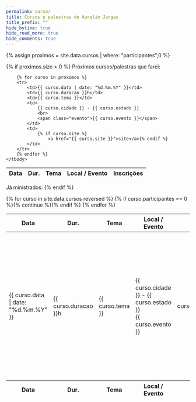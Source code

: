 ```yaml
---
permalink: curso/
title: Cursos e palestras de Aurelio Jargas
title_prefix: ""
hide_byline: true
hide_read_more: true
hide_comments: true
---
```


<style>
    #article-body table {
        width: 100%;
    }
    #article-body th {
        text-align: left;
    }
    #article-body td {
        padding-top: 8px;
        padding-bottom: 8px;
    }
    #article-body .evento {
        color: orange;
        font-style: italic;
    }
</style>


{% assign proximos = site.data.cursos | where: "participantes",0 %}

{% if proximos.size > 0 %}
Próximos cursos/palestras que farei:

<table id="futuros" class="compact caderno">
    <thead>
        <tr>
            <th>Data</th>
            <th>Dur.</th>
            <th>Tema</th>
            <th>Local / Evento</th>
            <th>Inscrições</th>
        </tr>
    </thead>
    <tbody>

        {% for curso in proximos %}
        <tr>
            <td>{{ curso.data | date: "%d.%m.%Y" }}</td>
            <td>{{ curso.duracao }}h</td>
            <td>{{ curso.tema }}</td>
            <td>
                {{ curso.cidade }} - {{ curso.estado }}
                <br>
                <span class="evento">{{ curso.evento }}</span>
            </td>
            <td>
                {% if curso.site %}
                    <a href="{{ curso.site }}">site</a>{% endif %}
            </td>
        </tr>
        {% endfor %}
    </tbody>
</table>

Já ministrados:
{% endif %}

<table id="ministrados" class="compact caderno">
    <thead>
        <tr>
            <th>Data</th>
            <th>Dur.</th>
            <th>Tema</th>
            <th>Local / Evento</th>
            <th>Público</th>
            <th>Info</th>
        </tr>
    </thead>
    <tfoot>
        <tr>
            <th>Data</th>
            <th>Dur.</th>
            <th>Tema</th>
            <th>Local / Evento</th>
            <th>Público</th>
            <th>Info</th>
        </tr>
    </tfoot>
    <tbody>
        {% for curso in site.data.cursos reversed %}
        {% if curso.participantes == 0 %}{% continue %}{% endif %}
        <tr>
            <td>{{ curso.data | date: "%d.%m.%Y" }}</td>
            <td>{{ curso.duracao }}h</td>
            <td>{{ curso.tema }}</td>
            <td>
                {{ curso.cidade }} - {{ curso.estado }}
                <br>
                <span class="evento">{{ curso.evento }}</span>
            </td>
            <td style="text-align:center;">{{ curso.participantes }}</td>
            <td>
                {% if curso.site %}
                    <a href="{{ curso.site }}">site</a>{% endif %}
                {% if curso.relato %}
                    <a href="{{ curso.relato }}">relato</a>{% endif %}
                {% if curso.material %}
                    <a href="{{ curso.material }}">material</a>{% endif %}
                {% if curso.slides %}
                    <a href="{{ curso.slides }}">slides</a>{% endif %}
                {% if curso.fotos %}
                    <a href="{{ curso.fotos }}">fotos</a>{% endif %}
                {% if curso.video %}
                    <a href="{{ curso.video }}">vídeo</a>{% endif %}
            </td>
        </tr>
        {% endfor %}
    </tbody>
</table>

<!-- Removido em 2015-08-10. Because.
Detalhes:

 * Clique nos links "Relato" para ver as fotos, histórias e informações de cada evento.

 * As apostilas e slides das palestras e cursos que ministro estão aqui: [http://aurelio.net/curso/material](http://aurelio.net/curso/material/). Veja o arquivo LEIAME.txt caso queira utilizar o material em outros trabalhos.
 -->

<!-- Removido em ?
Em 2003 comecei a ministrar cursos e palestras sobre os assuntos que eu domino em informática e gostei da experiência. Em 2004 foram vários eventos, viajei
bastante e conheci muitos amigos novos. Em 2005 cansei e parei. Depois houveram alguns cursos e eventos esporádicos, mas confesso… Fica aqui o registro históri
co.
-->

<!-- Removido em 2015-07
Em 2003 comecei a ministrar cursos e palestras sobre os assuntos que eu domino em informática e, a princípio, gostei da experiência. Depois de um tempo percebi que a rotina itinerante não era o meu forte e parei. Algumas memórias que tenho dessa brincadeira são:

 * Foi legal conhecer pessoas novas e poder compartilhar conhecimento com tantas outras.

 * Ver um auditório cheio de nerds ouvindo o que você tem a dizer é emocionante. Me lembrava da época em que eu tinha uma banda e fazíamos shows pela cidade.

 * As viagens eram bem cansativas: só trabalho. Não dava tempo de passear, era só aeroporto-hotel-palestra-hotel-aeroporto. Para ter uma ideia, eu fiquei alguns dias em Brasília, mas não conheci absolutamente nada da cidade.

 * Dá muito trabalho preparar material para uma palestra e fazer um roteiro do que você pretende dizer. Eu levava de dois a três dias para preparar uma palestra. Ah, e na hora esquecia todo o roteiro e ia no improviso mesmo :)

 * Preciso de concentração para trabalhar, então geralmente perdia um ou dois dias de trabalho antes e depois de cada viagem/palestra. Antes com os preparativos e ansiedade, depois com a reorganização de tudo até voltar à rotina.
-->
